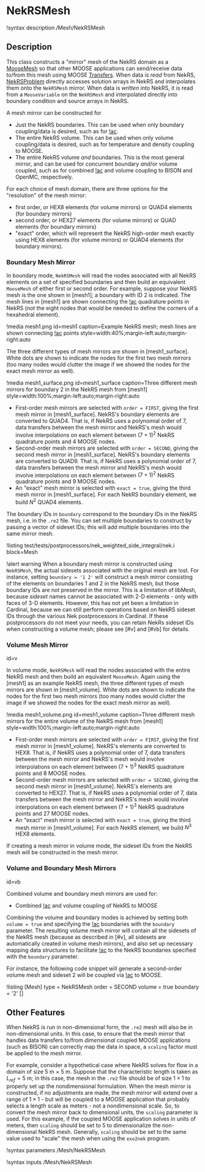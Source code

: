 # NekRSMesh

!syntax description /Mesh/NekRSMesh

## Description

This class constructs a "mirror" mesh of the NekRS domain as a
[MooseMesh](https://mooseframework.inl.gov/source/mesh/MooseMesh.html) so that
other MOOSE applications can send/receive data to/from this mesh using
MOOSE [Transfers](https://mooseframework.inl.gov/syntax/Transfers/index.html).
When data is *read* from NekRS, [NekRSProblem](/problems/NekRSProblem.md) directly
accesses solution arrays in NekRS and interpolates them onto the `NekRSMesh` mirror. When
data is *written* into NekRS, it is read from a `MooseVariable` on the `NekRSMesh`
and interpolated directly into boundary condition and source arrays in NekRS.

A mesh mirror can be constructed for

- Just the NekRS boundaries. This can be used when only boundary coupling/data is desired, such
  as for [!ac](CHT).
- The entire NekRS volume. This can be used when only volume coupling/data is desired, such
  as for temperature and density coupling to MOOSE.
- The entire NekRS volume *and* boundaries. This is the most general mirror,
  and can be used for concurrent boundary *and*/or volume
  coupled, such as for combined [!ac](CHT) and volume coupling to BISON and OpenMC, respectively.

For each choice of mesh domain, there are three options for the "resolution" of the mesh mirror:

- first order, or HEX8 elements (for volume mirrors) or QUAD4 elements (for boundary mirrors)
- second order, or HEX27 elements (for volume mirrors) or QUAD elements (for boundary mirrors)
- "exact" order, which will represent the NekRS high-order mesh exactly using HEX8 elements (for volume mirrors) or QUAD4 elements (for boundary mirrors).

### Boundary Mesh Mirror

In boundary mode, `NekRSMesh` will read the nodes associated with
all NekRS elements on a set of specified boundaries and
then build an equivalent `MooseMesh` of either first or second order. For example, suppose your NekRS
mesh is the one shown in [mesh1]; a boundary with ID 2 is indicated.
The mesh lines in [mesh1] are shown
connecting the [!ac](GLL) quadrature points in NekRS (*not* the eight nodes that would be needed to
define the corners of a hexahedral element).

!media mesh1.png
  id=mesh1
  caption=Example NekRS mesh; mesh lines are shown connecting [!ac](GLL) points
  style=width:40%;margin-left:auto;margin-right:auto

The three different types of mesh mirrors are shown in [mesh1_surface]. White dots
are shown to indicate the nodes for the first two mesh mirrors (too many nodes would
clutter the image if we showed the nodes for the exact mesh mirror as well).

!media mesh1_surface.png
  id=mesh1_surface
  caption=Three different mesh mirrors for boundary 2 in the NekRS mesh from [mesh1]
  style=width:100%;margin-left:auto;margin-right:auto

- First-order mesh mirrors are selected with `order = FIRST`, giving the
  first mesh mirror in [mesh1_surface]. NekRS's boundary elements are converted to QUAD4.
  That is, if NekRS uses a polynomial order of 7, data transfers between the
  mesh mirror and NekRS's mesh would involve interpolations on each element between
  $(7+1)^2$ NekRS quadrature points and 4 MOOSE nodes.
- Second-order mesh mirrors are selected with `order = SECOND`, giving the second mesh
  mirror in [mesh1_surface]. NekRS's boundary elements are converted to QUAD9.
  That is, if NekRS uses a polynomial order of 7, data
  transfers between the mesh mirror and NekRS's mesh would involve interpolations on each
  element between $(7+1)^2$ NekRS quadrature points and 9 MOOSE nodes.
- An "exact" mesh mirror is selected with `exact = true`, giving the third mesh mirror
  in [mesh1_surface]. For each NekRS boundary element, we build $N^2$ QUAD4 elements.

The boundary IDs in `boundary` correspond to the boundary IDs in the NekRS mesh,
i.e. in the `.re2` file.
You can set multiple boundaries to construct by passing a vector of sideset IDs;
this will add multiple boundaries into the same mirror mesh.

!listing test/tests/postprocessors/nek_weighted_side_integral/nek.i
  block=Mesh

!alert warning
When a boundary mesh mirror is constructed using `NekRSMesh`, the actual sidesets
associated with the original mesh are lost. For instance, setting `boundary = '1 2'`
will construct a mesh mirror
consisting of the elements on boundaries 1 and 2 in the NekRS mesh,
but those boundary IDs are not preserved in the mirror. This is a limitation of libMesh,
because *sideset* names cannot be associated with 2-D elements - only with
faces of 3-D elements. However, this has not yet
been a limitation in Cardinal, because we can still perform operations based on NekRS
sideset IDs through the various Nek postprocessors in Cardinal.
If these postprocessors do not meet your needs, you can retain NekRs sideset IDs when
constructing a volume mesh; please see [#v] and [#vb] for details.

### Volume Mesh Mirror
  id=v

In volume mode, `NekRSMesh` will
read the nodes associated with the entire NekRS mesh and then build an equivalent
`MooseMesh`. Again using the [mesh1] as an example NekRS mesh,
the three different types of mesh mirrors are shown in [mesh1_volume]. White dots
are shown to indicate the nodes for the first two mesh mirrors (too many nodes would
clutter the image if we showed the nodes for the exact mesh mirror as well).

!media mesh1_volume.png
  id=mesh1_volume
  caption=Three different mesh mirrors for the entire volume of the NekRS mesh from [mesh1]
  style=width:100%;margin-left:auto;margin-right:auto

- First-order mesh mirrors are selected with `order = FIRST`, giving the
  first mesh mirror in [mesh1_volume]. NekRS's elements are converted to HEX8.
  That is, if NekRS uses a polynomial order of 7, data transfers between the
  mesh mirror and NekRS's mesh would involve interpolations on each element between
  $(7+1)^3$ NekRS quadrature points and 8 MOOSE nodes.
- Second-order mesh mirrors are selected with `order = SECOND`, giving the second mesh
  mirror in [mesh1_volume]. NekRS's elements are converted to HEX27.
  That is, if NekRS uses a polynomial order of 7, data
  transfers between the mesh mirror and NekRS's mesh would involve interpolations on each
  element between $(7+1)^3$ NekRS quadrature points and 27 MOOSE nodes.
- An "exact" mesh mirror is selected with `exact = true`, giving the third mesh mirror
  in [mesh1_volume]. For each NekRS element, we build $N^3$ HEX8 elements.

If creating a mesh mirror in volume mode, the sideset IDs from the NekRS mesh
will be constructed in the mesh mirror.

### Volume and Boundary Mesh Mirrors
  id=vb

Combined volume and boundary mesh mirrors are used for:

- Combined [!ac](CHT) and volume coupling of NekRS to MOOSE

Combining the volume and boundary modes is achieved by setting both
`volume = true` and specifying the [!ac](CHT) boundaries with the `boundary` parameter.
The resulting volume mesh mirror will contain all the sidesets of the NekRS mesh
(because as described in [#v], all sidesets are automatically created in volume
mesh mirrors), and also set up necessary mapping data structures to facilitate
[!ac](CHT) to the NekRS boundaries specified with the `boundary` parameter.

For instance,
the following code snippet will generate a second-order volume mesh and sideset
2 will be coupled via [!ac](CHT) to MOOSE.

!listing
[Mesh]
  type = NekRSMesh
  order = SECOND
  volume = true
  boundary = '2'
[]

## Other Features

When NekRS is run in non-dimensional form, the `.re2` mesh will also be in non-dimensional
units. In this case, to ensure that the mesh mirror that handles data transfers to/from
*dimensional* coupled MOOSE applications (such as BISON) can correctly map the data in
space, a `scaling` factor must be applied to the mesh mirror.

For example, consider a hypothetical case where NekRS solves for
flow in a domain of size 5 m $\times$ 5 m. Suppose that the characteristic length is
taken as $L_{ref}=5$ m; in this case, the mesh in the `.re2` file should be of size
$1\times1$ to properly set up the nondimensional formulation. When the mesh mirror is constructed,
if no adjustments are made, the mesh mirror will extend over a range of $1\times1$ - but will
be coupled to a MOOSE application that probably selects a length scale as meters - not a nondimensional
scale. So, to convert the mesh mirror back to dimensional units, the `scaling` parameter
is used. For this example, if the coupled MOOSE application solves in units of meters,
then `scaling` should be set to 5 to dimensionalize the non-dimensional NekRS mesh.
Generally, `scaling` should be set to the same value used to "scale" the mesh when
using the `exo2nek` program.

!syntax parameters /Mesh/NekRSMesh

!syntax inputs /Mesh/NekRSMesh
